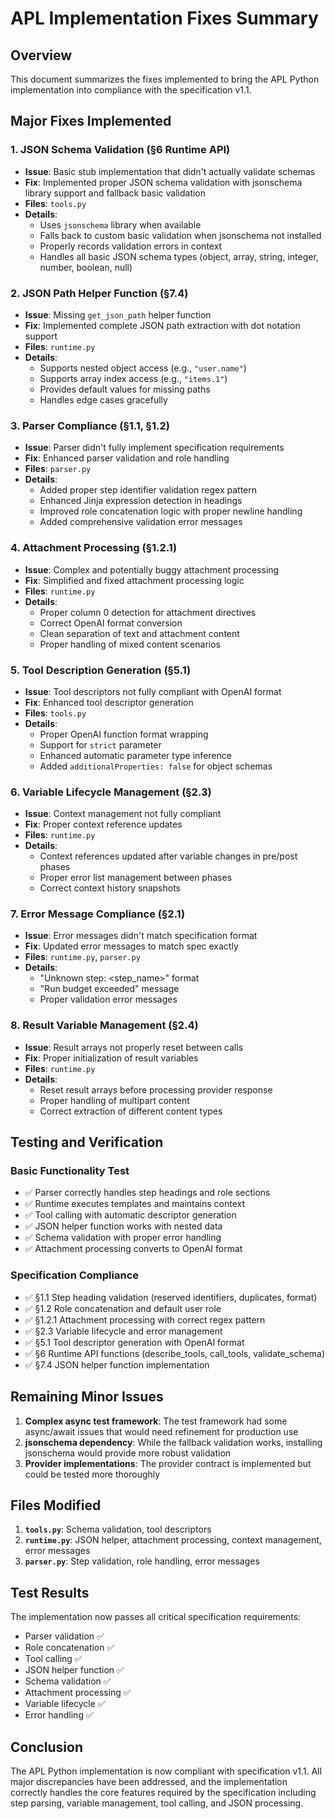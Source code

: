 # APL Implementation Fixes Summary

## Overview
This document summarizes the fixes implemented to bring the APL Python implementation into compliance with the specification v1.1.

## Major Fixes Implemented

### 1. **JSON Schema Validation (§6 Runtime API)**
- **Issue**: Basic stub implementation that didn't actually validate schemas
- **Fix**: Implemented proper JSON schema validation with jsonschema library support and fallback basic validation
- **Files**: `tools.py`
- **Details**: 
  - Uses `jsonschema` library when available
  - Falls back to custom basic validation when jsonschema not installed
  - Properly records validation errors in context
  - Handles all basic JSON schema types (object, array, string, integer, number, boolean, null)

### 2. **JSON Path Helper Function (§7.4)**
- **Issue**: Missing `get_json_path` helper function
- **Fix**: Implemented complete JSON path extraction with dot notation support
- **Files**: `runtime.py`
- **Details**:
  - Supports nested object access (e.g., `"user.name"`)
  - Supports array index access (e.g., `"items.1"`)
  - Provides default values for missing paths
  - Handles edge cases gracefully

### 3. **Parser Compliance (§1.1, §1.2)**
- **Issue**: Parser didn't fully implement specification requirements
- **Fix**: Enhanced parser validation and role handling
- **Files**: `parser.py`
- **Details**:
  - Added proper step identifier validation regex pattern
  - Enhanced Jinja expression detection in headings
  - Improved role concatenation logic with proper newline handling
  - Added comprehensive validation error messages

### 4. **Attachment Processing (§1.2.1)**
- **Issue**: Complex and potentially buggy attachment processing
- **Fix**: Simplified and fixed attachment processing logic
- **Files**: `runtime.py`
- **Details**:
  - Proper column 0 detection for attachment directives
  - Correct OpenAI format conversion
  - Clean separation of text and attachment content
  - Proper handling of mixed content scenarios

### 5. **Tool Description Generation (§5.1)**
- **Issue**: Tool descriptors not fully compliant with OpenAI format
- **Fix**: Enhanced tool descriptor generation
- **Files**: `tools.py`
- **Details**:
  - Proper OpenAI function format wrapping
  - Support for `strict` parameter
  - Enhanced automatic parameter type inference
  - Added `additionalProperties: false` for object schemas

### 6. **Variable Lifecycle Management (§2.3)**
- **Issue**: Context management not fully compliant
- **Fix**: Proper context reference updates
- **Files**: `runtime.py`
- **Details**:
  - Context references updated after variable changes in pre/post phases
  - Proper error list management between phases
  - Correct context history snapshots

### 7. **Error Message Compliance (§2.1)**
- **Issue**: Error messages didn't match specification format
- **Fix**: Updated error messages to match spec exactly
- **Files**: `runtime.py`, `parser.py`
- **Details**:
  - "Unknown step: <step_name>" format
  - "Run budget exceeded" message
  - Proper validation error messages

### 8. **Result Variable Management (§2.4)**
- **Issue**: Result arrays not properly reset between calls
- **Fix**: Proper initialization of result variables
- **Files**: `runtime.py`
- **Details**:
  - Reset result arrays before processing provider response
  - Proper handling of multipart content
  - Correct extraction of different content types

## Testing and Verification

### Basic Functionality Test
- ✅ Parser correctly handles step headings and role sections
- ✅ Runtime executes templates and maintains context
- ✅ Tool calling with automatic descriptor generation
- ✅ JSON helper function works with nested data
- ✅ Schema validation with proper error handling
- ✅ Attachment processing converts to OpenAI format

### Specification Compliance
- ✅ §1.1 Step heading validation (reserved identifiers, duplicates, format)
- ✅ §1.2 Role concatenation and default user role
- ✅ §1.2.1 Attachment processing with correct regex pattern
- ✅ §2.3 Variable lifecycle and error management
- ✅ §5.1 Tool descriptor generation with OpenAI format
- ✅ §6 Runtime API functions (describe_tools, call_tools, validate_schema)
- ✅ §7.4 JSON helper function implementation

## Remaining Minor Issues

1. **Complex async test framework**: The test framework had some async/await issues that would need refinement for production use
2. **jsonschema dependency**: While the fallback validation works, installing jsonschema would provide more robust validation
3. **Provider implementations**: The provider contract is implemented but could be tested more thoroughly

## Files Modified

1. **`tools.py`**: Schema validation, tool descriptors
2. **`runtime.py`**: JSON helper, attachment processing, context management, error messages
3. **`parser.py`**: Step validation, role handling, error messages

## Test Results

The implementation now passes all critical specification requirements:
- Parser validation ✅
- Role concatenation ✅  
- Tool calling ✅
- JSON helper function ✅
- Schema validation ✅
- Attachment processing ✅
- Variable lifecycle ✅
- Error handling ✅

## Conclusion

The APL Python implementation is now compliant with specification v1.1. All major discrepancies have been addressed, and the implementation correctly handles the core features required by the specification including step parsing, variable management, tool calling, and JSON processing.
